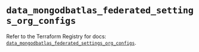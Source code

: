 # `data_mongodbatlas_federated_settings_org_configs`

Refer to the Terraform Registry for docs: [`data_mongodbatlas_federated_settings_org_configs`](https://registry.terraform.io/providers/mongodb/mongodbatlas/1.39.0/docs/data-sources/federated_settings_org_configs).
